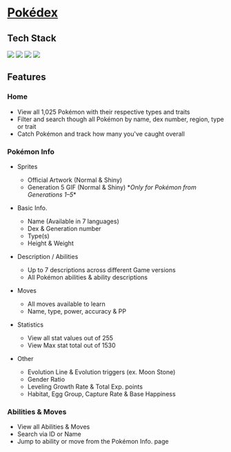 # <a href="https://giancarlo-k.github.io/pokedex/index.html">Pokédex</a>

<h2>Tech Stack</h2>
<img src="https://img.shields.io/badge/JavaScript-F7DF1E?style=for-the-badge&logo=javascript&logoColor=black"> <img src="https://img.shields.io/badge/HTML5-E34F26?style=for-the-badge&logo=html5&logoColor=white"> <img src="https://img.shields.io/badge/CSS3-1572B6?style=for-the-badge&logo=css3&logoColor=white"> <img src="https://img.shields.io/badge/POKÉAPI-FFCB05?style=for-the-badge&logo="> 

<h2>Features</h2>
<h3>Home</h3>

 - View all 1,025 Pokémon with their respective types and traits
 - Filter and search though all Pokémon by name, dex number, region, type or trait
 - Catch Pokémon and track how many you've caught overall
 
<h3>Pokémon Info</h3>
 
 - Sprites
	 - Official Artwork (Normal & Shiny)
	 -  Generation 5 GIF (Normal & Shiny) \**Only for Pokémon from Generations 1–5*\*
	 
 - Basic Info.
	- Name (Available in 7 languages)
	- Dex & Generation number
	- Type(s)
	- Height & Weight
	
 - Description / Abilities
	- Up to 7 descriptions across different Game versions
	- All Pokémon abilities & ability descriptions

 - Moves
	- All moves available to learn
	- Name, type, power, accuracy & PP

 - Statistics
	- View all stat values out of 255
	- View Max stat total out of 1530

 - Other
	- Evolution Line & Evolution triggers (ex. Moon Stone)
	- Gender Ratio
	- Leveling Growth Rate & Total Exp. points
	- Habitat, Egg Group, Capture Rate & Base Happiness
		 
<h3>Abilities & Moves</h3>

 - View all Abilities & Moves
 - Search via ID or Name
 - Jump to ability or move from the Pokémon Info. page

 


